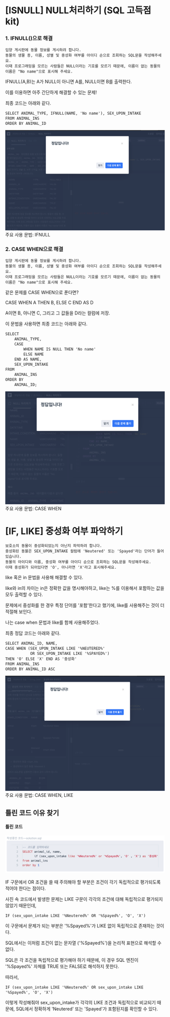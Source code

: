 # [ISNULL] NULL처리하기 (SQL 고득점kit)
### 1. IFNULL()으로 해결

```
입양 게시판에 동물 정보를 게시하려 합니다. 
동물의 생물 종, 이름, 성별 및 중성화 여부를 아이디 순으로 조회하는 SQL문을 작성해주세요. 
이때 프로그래밍을 모르는 사람들은 NULL이라는 기호를 모르기 때문에, 이름이 없는 동물의 이름은 "No name"으로 표시해 주세요.
```
IFNULL(A,B)는 A가 NULL이 아니면 A를, NULL이면 B를 출력한다. 

이를 이용하면 아주 간단하게 해결할 수 있는 문제!

최종 코드는 아래와 같다.
```
SELECT ANIMAL_TYPE, IFNULL(NAME, 'No name'), SEX_UPON_INTAKE
FROM ANIMAL_INS
ORDER BY ANIMAL_ID
```
![img](image_w7/1-1ifnull.png)
주요 사용 문법: IFNULL

### 2. CASE WHEN으로 해결
```
입양 게시판에 동물 정보를 게시하려 합니다. 
동물의 생물 종, 이름, 성별 및 중성화 여부를 아이디 순으로 조회하는 SQL문을 작성해주세요. 
이때 프로그래밍을 모르는 사람들은 NULL이라는 기호를 모르기 때문에, 이름이 없는 동물의 이름은 "No name"으로 표시해 주세요.
```
같은 문제를 CASE WHEN으로 푼다면?

CASE WHEN A THEN B, ELSE C END AS D

A이면 B, 아니면 C, 그리고 그 값들을 D라는 컬럼에 저장.

이 문법을 사용하면 최종 코드는 아래와 같다.
```
SELECT 
    ANIMAL_TYPE, 
    CASE 
        WHEN NAME IS NULL THEN 'No name' 
        ELSE NAME 
    END AS NAME, 
    SEX_UPON_INTAKE
FROM 
    ANIMAL_INS
ORDER BY 
    ANIMAL_ID;
```
![img](image_w7/1-2casewhen.png)
주요 사용 문법: CASE WHEN


# [IF, LIKE] 중성화 여부 파악하기
```
보호소의 동물이 중성화되었는지 아닌지 파악하려 합니다.
중성화된 동물은 SEX_UPON_INTAKE 컬럼에 'Neutered' 또는 'Spayed'라는 단어가 들어있습니다.
동물의 아이디와 이름, 중성화 여부를 아이디 순으로 조회하는 SQL문을 작성해주세요. 
이때 중성화가 되어있다면 'O', 아니라면 'X'라고 표시해주세요.
```
like 혹은 in 문법을 사용해 해결할 수 있다.

like와 in의 차이는 in은 정확한 값을 명시해야하고, like는 %를 이용해서 포함하는 값을 모두 출력할 수 있다.

문제에서 중성화를 한 경우 특정 단어를 '포함'한다고 했기에, like를 사용해주는 것이 더 적절해 보인다.

나는 case when 문법과 like를 함께 사용해주었다.

최종 정답 코드는 아래와 같다.
```
SELECT ANIMAL_ID, NAME,
CASE WHEN (SEX_UPON_INTAKE LIKE '%NEUTERED%' 
           OR SEX_UPON_INTAKE LIKE '%SPAYED%') 
THEN 'O' ELSE 'X' END AS '중성화'
FROM ANIMAL_INS
ORDER BY ANIMAL_ID ASC
```
![img](image_w7/2-1answer.png)
주요 사용 문법: CASE WHEN, LIKE

## 틀린 코드 이유 찾기
#### 틀린 코드
![img](image_w7/2-2wrongcode.png)


IF 구문에서 OR 조건을 쓸 때 주의해야 할 부분은 조건이 각기 독립적으로 평가되도록 적어야 한다는 점이다.

사진 속 코드에서 발생한 문제는 LIKE 구문이 각각의 조건에 대해 독립적으로 평가되지 않았기 때문인데,
```
IF (sex_upon_intake LIKE '%Neutered%' OR '%Spayed%', 'O', 'X')
```
이 구문에서 문제가 되는 부분은 '%Spayed%'가 LIKE 없이 독립적으로 존재하는 것이다. 

SQL에서는 이처럼 조건이 없는 문자열 ('%Spayed%')을 논리적 표현으로 해석할 수 없다. 

SQL은 각 조건을 독립적으로 평가해야 하기 때문에, 이 경우 SQL 엔진이 '%Spayed%' 자체를 TRUE 또는 FALSE로 해석하지 못한다.

따라서,
```
IF (sex_upon_intake LIKE '%Neutered%' OR sex_upon_intake LIKE '%Spayed%', 'O', 'X')
```
이렇게 작성해줘야 sex_upon_intake가 각각의 LIKE 조건과 독립적으로 비교되기 때문에, SQL에서 정확하게 'Neutered' 또는 'Spayed'가 포함된지를 확인할 수 있다.
